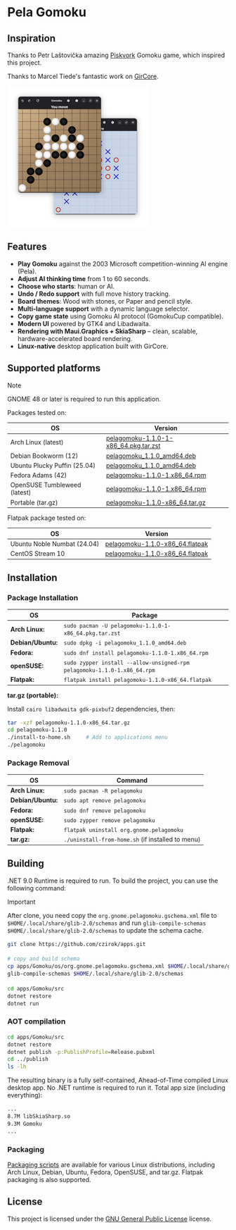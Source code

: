 # Pela Gomoku

## Inspiration

Thanks to Petr Laštovička amazing [Piskvork](https://github.com/plastovicka/Piskvork) Gomoku game, which inspired this project.

Thanks to Marcel Tiede's fantastic work on [GirCore](https://github.com/gircore).

![Demo image](/apps/Gomoku/gomoku.png)

## Features

* **Play Gomoku** against the 2003 Microsoft competition-winning AI engine (Pela).
* **Adjust AI thinking time** from 1 to 60 seconds.
* **Choose who starts**: human or AI.
* **Undo / Redo support** with full move history tracking.
* **Board themes**: Wood with stones, or Paper and pencil style.
* **Multi-language support** with a dynamic language selector.
* **Copy game state** using Gomoku AI protocol (GomokuCup compatible).
* **Modern UI** powered by GTK4 and Libadwaita.
* **Rendering with Maui.Graphics + SkiaSharp** – clean, scalable, hardware-accelerated board rendering.
* **Linux-native** desktop application built with GirCore.

## Supported platforms

> [!NOTE]
> GNOME 48 or later is required to run this application.

Packages tested on:

|OS|Version|
|---|---|
|Arch Linux (latest)|[pelagomoku-1.1.0-1-x86_64.pkg.tar.zst](https://github.com/czirok/apps/releases/download/v2025.07.24-apps/pelagomoku-1.1.0-1-x86_64.pkg.tar.zst)|
|Debian Bookworm (12)|[pelagomoku_1.1.0_amd64.deb](https://github.com/czirok/apps/releases/download/v2025.07.24-apps/pelagomoku_1.1.0_amd64.deb)|
|Ubuntu Plucky Puffin (25.04)|[pelagomoku_1.1.0_amd64.deb](https://github.com/czirok/apps/releases/download/v2025.07.24-apps/pelagomoku_1.1.0_amd64.deb)|
|Fedora Adams (42)|[pelagomoku-1.1.0-1.x86_64.rpm](https://github.com/czirok/apps/releases/download/v2025.07.24-apps/pelagomoku-1.1.0-1.x86_64.rpm)|
|OpenSUSE Tumbleweed (latest)|[pelagomoku-1.1.0-1.x86_64.rpm](https://github.com/czirok/apps/releases/download/v2025.07.24-apps/pelagomoku-1.1.0-1.x86_64.rpm)|
|Portable (tar.gz)|[pelagomoku-1.1.0-x86_64.tar.gz](https://github.com/czirok/apps/releases/download/v2025.07.24-apps/pelagomoku-1.1.0-x86_64.tar.gz)|

Flatpak package tested on:

|OS|Version|
|---|---|
|Ubuntu Noble Numbat (24.04)|[pelagomoku-1.1.0-x86_64.flatpak](https://github.com/czirok/apps/releases/download/v2025.07.24-apps/pelagomoku-1.1.0-x86_64.flatpak)|
|CentOS Stream 10|[pelagomoku-1.1.0-x86_64.flatpak](https://github.com/czirok/apps/releases/download/v2025.07.24-apps/pelagomoku-1.1.0-x86_64.flatpak)|

## Installation

### Package Installation

|OS|Package|
|---|---|
|**Arch Linux:**|`sudo pacman -U pelagomoku-1.1.0-1-x86_64.pkg.tar.zst`|
|**Debian/Ubuntu:**|`sudo dpkg -i pelagomoku_1.1.0_amd64.deb`|
|**Fedora:**|`sudo dnf install pelagomoku-1.1.0-1.x86_64.rpm`|
|**openSUSE:**|`sudo zypper install --allow-unsigned-rpm pelagomoku-1.1.0-1.x86_64.rpm`|
|**Flatpak:**|`flatpak install pelagomoku-1.1.0-x86_64.flatpak`|

**tar.gz (portable):**

Install `cairo libadwaita gdk-pixbuf2` dependencies, then:

  ```bash
  tar -xzf pelagomoku-1.1.0-x86_64.tar.gz
  cd pelagomoku-1.1.0
  ./install-to-home.sh     # Add to applications menu
  ./pelagomoku
  ```
  
### Package Removal

|OS|Command|
|---|---|
|**Arch Linux:**|`sudo pacman -R pelagomoku`|
|**Debian/Ubuntu:**|`sudo apt remove pelagomoku`|
|**Fedora:**|`sudo dnf remove pelagomoku`|
|**openSUSE:**|`sudo zypper remove pelagomoku`|
|**Flatpak:**|`flatpak uninstall org.gnome.pelagomoku`|
|**tar.gz:**|`./uninstall-from-home.sh` (if installed to menu)|

## Building

.NET 9.0 Runtime is required to run. To build the project, you can use the following command:

> [!IMPORTANT]
> After clone, you need copy the `org.gnome.pelagomoku.gschema.xml` file to `$HOME/.local/share/glib-2.0/schemas` and run `glib-compile-schemas $HOME/.local/share/glib-2.0/schemas` to update the schema cache.

```bash
git clone https://github.com/czirok/apps.git

# copy and build schema
cp apps/Gomoku/os/org.gnome.pelagomoku.gschema.xml $HOME/.local/share/glib-2.0/schemas
glib-compile-schemas $HOME/.local/share/glib-2.0/schemas

cd apps/Gomoku/src
dotnet restore
dotnet run
```

### AOT compilation

```bash
cd apps/Gomoku/src
dotnet restore
dotnet publish -p:PublishProfile=Release.pubxml
cd ../publish
ls -lh
```

The resulting binary is a fully self-contained, Ahead-of-Time compiled Linux desktop app. No .NET runtime is required to run it. Total app size (including everything):

```bash
...
8.7M libSkiaSharp.so
9.3M Gomoku
...
```

### Packaging

[Packaging scripts](/apps/Gomoku/os/README.md) are available for various Linux distributions, including Arch Linux, Debian, Ubuntu, Fedora, OpenSUSE, and tar.gz. Flatpak packaging is also supported.

## License

This project is licensed under the [GNU General Public License](/apps/Gomoku/LICENSE) license.

